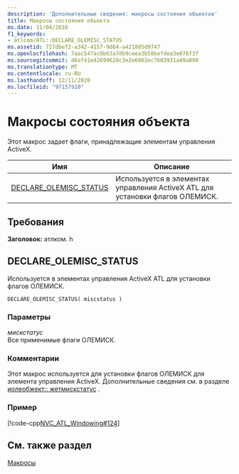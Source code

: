 ```yaml
---
description: 'Дополнительные сведения: макросы состояния объектов'
title: Макросы состояния объекта
ms.date: 11/04/2016
f1_keywords:
- atlcom/ATL::DECLARE_OLEMISC_STATUS
ms.assetid: 727dbef2-a342-4157-9d64-a421805d9747
ms.openlocfilehash: 7aac547ac0b63a7db9ceea3b58befdea3e076f3f
ms.sourcegitcommit: d6af41e42699628c3e2e6063ec7b03931a49a098
ms.translationtype: MT
ms.contentlocale: ru-RU
ms.lasthandoff: 12/11/2020
ms.locfileid: "97157910"
---
```

# <a name="object-status-macros"></a>Макросы состояния объекта

Этот макрос задает флаги, принадлежащие элементам управления ActiveX.

|Имя|Описание|
|-|-|
|[DECLARE_OLEMISC_STATUS](#declare_olemisc_status)|Используется в элементах управления ActiveX ATL для установки флагов ОЛЕМИСК.|

## <a name="requirements"></a>Требования

**Заголовок:** атлком. h

## <a name="declare_olemisc_status"></a><a name="declare_olemisc_status"></a> DECLARE_OLEMISC_STATUS

Используется в элементах управления ActiveX ATL для установки флагов ОЛЕМИСК.

```
DECLARE_OLEMISC_STATUS( miscstatus )
```

### <a name="parameters"></a>Параметры

*мискстатус*<br/>
Все применимые флаги ОЛЕМИСК.

### <a name="remarks"></a>Комментарии

Этот макрос используется для установки флагов ОЛЕМИСК для элемента управления ActiveX. Дополнительные сведения см. в разделе [иолеобжект:: жетмискстатус](/windows/win32/api/oleidl/nf-oleidl-ioleobject-getmiscstatus) .

### <a name="example"></a>Пример

[!code-cpp[NVC_ATL_Windowing#124](../../atl/codesnippet/cpp/object-status-macros_1.h)]

## <a name="see-also"></a>См. также раздел

[Макросы](../../atl/reference/atl-macros.md)
